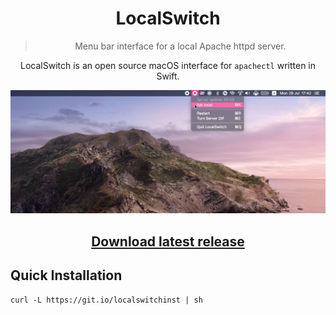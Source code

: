 <h1 align="center">LocalSwitch</h1>

<blockquote align="center"><p>Menu bar interface for a local Apache httpd server.</p></blockquote>

<p align="center">LocalSwitch is an open source macOS interface for <code>apachectl</code> written in Swift.</p>

[![LocalSwitch](preview/demo_preview.png)](preview/demo.mov "LocalSwitch")

<h2 align="center"><a href="https://github.com/DaFuqtor/LocalSwitch/releases/latest/download/LocalSwitch.zip">Download latest release</a></h2>

## Quick Installation

```
curl -L https://git.io/localswitchinst | sh
```
